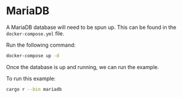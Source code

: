 # MariaDB

A MariaDB database will need to be spun up. This can be found in the `docker-compose.yml` file.

Run the following command:

```bash
docker-compose up -d
```

Once the database is up and running, we can run the example.

To run this example:

```bash
cargo r --bin mariadb
```
